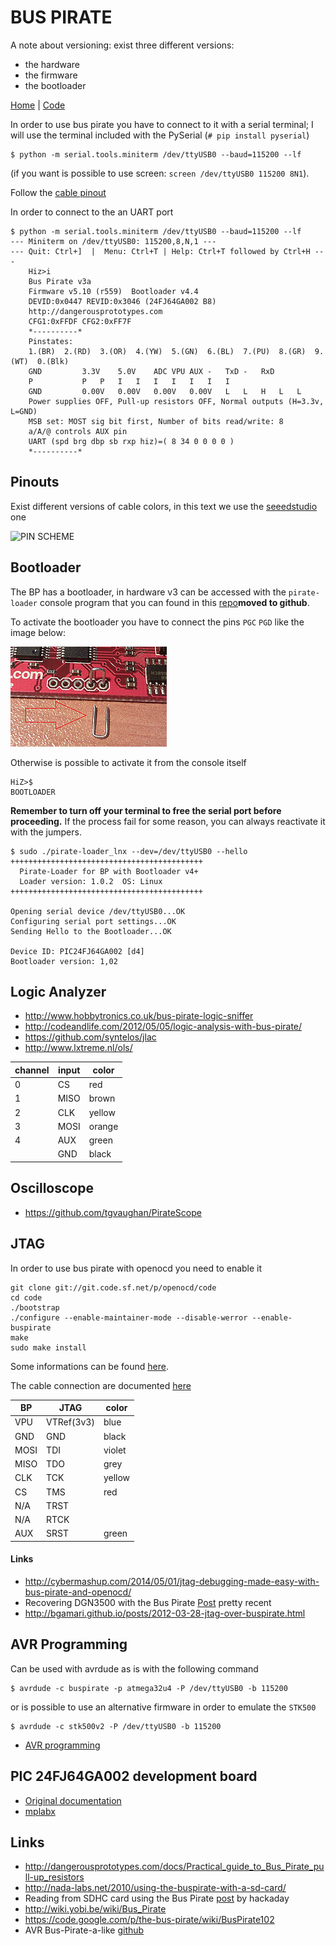 # BUS PIRATE

A note about versioning: exist three different versions:

 - the hardware
 - the firmware
 - the bootloader

[Home](http://dangerousprototypes.com/docs/Bus_Pirate) | [Code](https://github.com/DangerousPrototypes/Bus_Pirate)

In order to use bus pirate you have to connect to it with a serial terminal; I will use the terminal
included with the PySerial (``# pip install pyserial``)

    $ python -m serial.tools.miniterm /dev/ttyUSB0 --baud=115200 --lf

(if you want is possible to use screen: ``screen /dev/ttyUSB0 115200 8N1``).

Follow the [cable pinout](http://dangerousprototypes.com/docs/Common_Bus_Pirate_cable_pinouts)

In order to connect to the an UART port

```
$ python -m serial.tools.miniterm /dev/ttyUSB0 --baud=115200 --lf
--- Miniterm on /dev/ttyUSB0: 115200,8,N,1 ---
--- Quit: Ctrl+]  |  Menu: Ctrl+T | Help: Ctrl+T followed by Ctrl+H ---
    Hiz>i
    Bus Pirate v3a
    Firmware v5.10 (r559)  Bootloader v4.4
    DEVID:0x0447 REVID:0x3046 (24FJ64GA002 B8)
    http://dangerousprototypes.com
    CFG1:0xFFDF CFG2:0xFF7F
    *----------*
    Pinstates:
    1.(BR)	2.(RD)	3.(OR)	4.(YW)	5.(GN)	6.(BL)	7.(PU)	8.(GR)	9.(WT)	0.(Blk)
    GND	        3.3V	5.0V	ADC	VPU	AUX	-	TxD	-	RxD
    P	        P	P	I	I	I	I	I	I	I	
    GND	        0.00V	0.00V	0.00V	0.00V	L	L	H	L	L	
    Power supplies OFF, Pull-up resistors OFF, Normal outputs (H=3.3v, L=GND)
    MSB set: MOST sig bit first, Number of bits read/write: 8
    a/A/@ controls AUX pin
    UART (spd brg dbp sb rxp hiz)=( 8 34 0 0 0 0 )
    *----------*
```

## Pinouts

Exist different versions of cable colors, in this text we use the [seeedstudio](http://www.seeedstudio.com/depot/Bus-Pirate-Cable-p-932.html) one

![PIN SCHEME](http://dangerousprototypes.com/docs/images/1/1b/Bp-pin-cable-color.png)

## Bootloader

The BP has a bootloader, in hardware v3 can be accessed with the ``pirate-loader`` console
program that you can found in this [repo](https://code.google.com/p/the-bus-pirate/source/checkout)**moved to github**.

To activate the bootloader you have to connect the pins ``PGC`` ``PGD`` like the
image below:

![jumper for bootloader activation](Images/Bpv3-upgrade-jumper.jpg)

Otherwise is possible to activate it from the console itself

```
HiZ>$
BOOTLOADER
```

**Remember to turn off your terminal to free the serial port before proceeding.** If the
process fail for some reason, you can always reactivate it with the jumpers.

```
$ sudo ./pirate-loader_lnx --dev=/dev/ttyUSB0 --hello
+++++++++++++++++++++++++++++++++++++++++++
  Pirate-Loader for BP with Bootloader v4+  
  Loader version: 1.0.2  OS: Linux
+++++++++++++++++++++++++++++++++++++++++++

Opening serial device /dev/ttyUSB0...OK
Configuring serial port settings...OK
Sending Hello to the Bootloader...OK

Device ID: PIC24FJ64GA002 [d4]
Bootloader version: 1,02
```

## Logic Analyzer
 
 - http://www.hobbytronics.co.uk/bus-pirate-logic-sniffer
 - http://codeandlife.com/2012/05/05/logic-analysis-with-bus-pirate/
 - https://github.com/syntelos/jlac
 - http://www.lxtreme.nl/ols/

| channel | input | color |
|---------|-------|-------|
| 0 | CS | red|
| 1 | MISO | brown |
| 2 | CLK  | yellow |
| 3     | MOSI | orange |
| 4     | AUX  | green |
|  |GND  | black |

## Oscilloscope

 - https://github.com/tgvaughan/PirateScope

## JTAG

In order to use bus pirate with openocd you need to enable it

```
git clone git://git.code.sf.net/p/openocd/code
cd code
./bootstrap
./configure --enable-maintainer-mode --disable-werror --enable-buspirate
make
sudo make install
```

Some informations can be found [here](http://dangerousprototypes.com/docs/Gonemad's_Bus_Pirate/OpenOCD_walk_through).

The cable connection are documented [here](http://dangerousprototypes.com/docs/Bus_Pirate_JTAG_connections_for_OpenOCD)

| BP | JTAG | color |
|---------|-------|-------|
| VPU  | VTRef(3v3) | blue |
| GND  | GND | black |
| MOSI | TDI | violet |
| MISO | TDO | grey |
| CLK  | TCK | yellow |
| CS   | TMS  | red |
| N/A  | TRST | |
| N/A  | RTCK | |
| AUX  | SRST | green |

#### Links

 - http://cybermashup.com/2014/05/01/jtag-debugging-made-easy-with-bus-pirate-and-openocd/
 - Recovering DGN3500 with the Bus Pirate [Post](http://www.earth.li/~noodles/blog/2015/07/recovering-dgn3500.html) pretty recent
 - http://bgamari.github.io/posts/2012-03-28-jtag-over-buspirate.html

## AVR Programming

Can be used with avrdude as is with the following command

```
$ avrdude -c buspirate -p atmega32u4 -P /dev/ttyUSB0 -b 115200
```

or is possible to use an alternative firmware in order to emulate the ``STK500``

```
$ avrdude -c stk500v2 -P /dev/ttyUSB0 -b 115200
```

 - [AVR programming](http://dangerousprototypes.com/docs/Bus_Pirate_AVR_Programming)

## PIC 24FJ64GA002 development board

 - [Original documentation](http://dangerousprototypes.com/docs/Bus_Pirate_v3_PIC_24FJ_blinking_LED_programming_tutorial)
 - [mplabx](http://www.microchip.com/pagehandler/en-us/family/mplabx/)

## Links

 - http://dangerousprototypes.com/docs/Practical_guide_to_Bus_Pirate_pull-up_resistors
 - http://nada-labs.net/2010/using-the-buspirate-with-a-sd-card/
 - Reading from SDHC card using the Bus Pirate [post](https://hackaday.io/project/3686/instructions) by hackaday
 - http://wiki.yobi.be/wiki/Bus_Pirate
 - https://code.google.com/p/the-bus-pirate/wiki/BusPirate102
 - AVR Bus-Pirate-a-like [github](https://github.com/tobyjaffey/bus-ninja)
 
